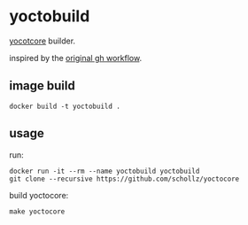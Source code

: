 # yoctobuild

[yocotcore](https://github.com/schollz/yoctocore) builder.

inspired by the [original gh workflow](https://github.com/schollz/yoctocore/blob/main/.github/workflows/build.yml).


## image build

    docker build -t yoctobuild .


## usage

run:

    docker run -it --rm --name yoctobuild yoctobuild
    git clone --recursive https://github.com/schollz/yoctocore

build yoctocore:

    make yoctocore

